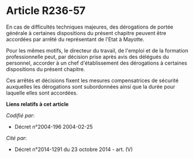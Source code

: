 # Article R236-57

En cas de difficultés techniques majeures, des dérogations de portée générale à certaines dispositions du présent chapitre
peuvent être accordées par arrêté du représentant de l'Etat à Mayotte.

Pour les mêmes motifs, le directeur du travail, de l'emploi et de la formation professionnelle peut, par décision prise après
avis des délégués du personnel, accorder à un chef d'établissement des dérogations à certaines dispositions du présent
chapitre.

Ces arrêtés et décisions fixent les mesures compensatrices de sécurité auxquelles les dérogations sont subordonnées ainsi que
la durée pour laquelle elles sont accordées.

**Liens relatifs à cet article**

_Codifié par_:

  - Décret n°2004-196 2004-02-25

_Cité par_:

  - Décret n°2014-1291 du 23 octobre 2014 - art. (V)
